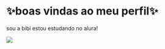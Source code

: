 # ✨boas vindas ao meu perfil✨

sou a bibi 
estou estudando no alura!

![](https://tenor.com/bqVf4.gif)
